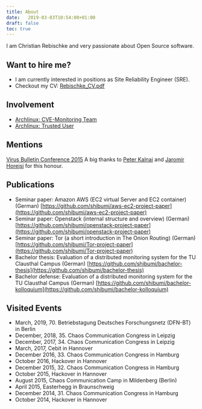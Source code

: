 ```yaml
---
title: About
date:   2019-03-03T10:54:00+01:00
draft: false
toc: true
---
```


I am Christian Rebischke and very passionate about Open Source software.

## Want to hire me?

* I am currently interested in positions as Site Reliability Engineer (SRE).
* Checkout my CV: [Rebischke_CV.pdf](/storage/Rebischke_CV.pdf)

## Involvement

* [Archlinux: CVE-Monitoring Team](https://www.archlinux.org/people/support-staff/)
* [Archlinux: Trusted User](https://www.archlinux.org/people/trusted-users/)

## Mentions

[Virus Bulletin Conference 2015](https://www.virusbtn.com/pdf/conference_slides/2015/KalnaiHorejsi-VB2015.pdf)
A big thanks to [Peter Kalnai](https://twitter.com/pkalnai) and [Jaromir Horejsi](https://twitter.com/JaromirHorejsi) for this honour.

## Publications

* Seminar paper: Amazon AWS (EC2 virtual Server and EC2 container) (German) [https://github.com/shibumi/aws-ec2-project-paper](https://github.com/shibumi/aws-ec2-project-paper)
* Seminar paper: Openstack (internal structure and overview) (German) [https://github.com/shibumi/openstack-project-paper](https://github.com/shibumi/openstack-project-paper)
* Seminar paper: Tor (a short introduction in The Onion Routing) (German) [https://github.com/shibumi/Tor-project-paper](https://github.com/shibumi/Tor-project-paper)
* Bachelor thesis: Evaluation of a distributed monitoring system for the TU Clausthal Campus (German) [https://github.com/shibumi/bachelor-thesis](https://github.com/shibumi/bachelor-thesis)
* Bachelor defense: Evaluation of a distributed monitoring system for the TU Clausthal Campus (German) [https://github.com/shibumi/bachelor-kolloquium](https://github.com/shibumi/bachelor-kolloquium)



## Visited Events

* March, 2019, 70. Betriebstagung Deutsches Forschungsnetz (DFN-BT) in Berlin
* December, 2018, 35. Chaos Communication Congress in Leipzig
* December, 2017, 34. Chaos Communication Congress in Leipzig
* March, 2017, Cebit in Hannover
* December 2016, 33. Chaos Communication Congress in Hamburg
* October 2016, Hackover in Hannover
* December 2015, 32. Chaos Communication Congress in Hamburg
* October 2015, Hackover in Hannover
* August 2015, Chaos Communication Camp in Mildenberg (Berlin)
* April 2015, Easterhegg in Braunschweig
* December 2014, 31. Chaos Communication Congress in Hamburg
* October 2014, Hackover in Hannover
